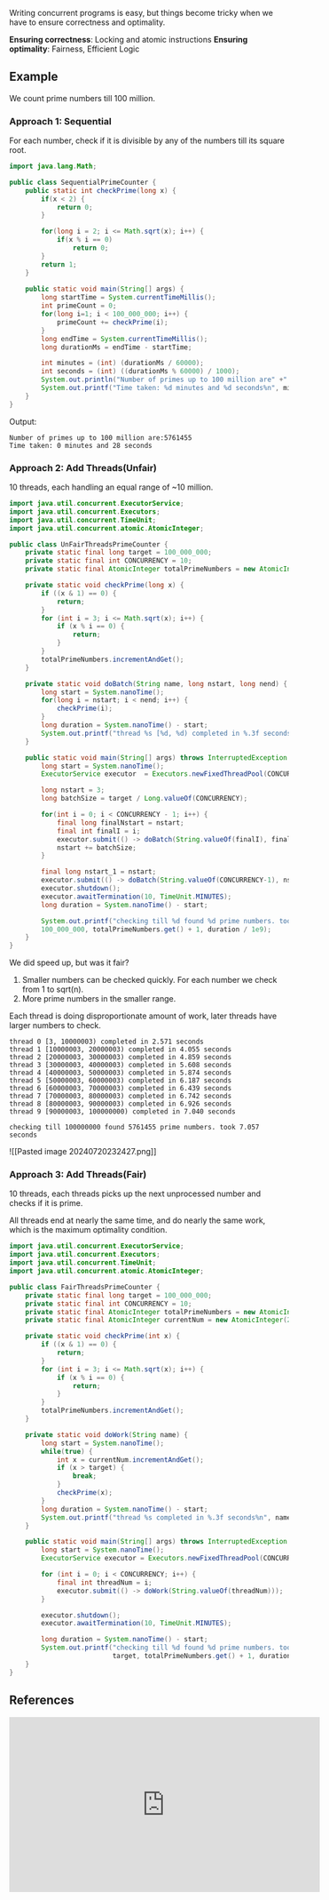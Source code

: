 Writing concurrent programs is easy, but things become tricky when we have to ensure correctness and optimality.

**Ensuring correctness**: Locking and atomic instructions
**Ensuring optimality**: Fairness, Efficient Logic

## Example
We count prime numbers till 100 million.

### Approach 1: Sequential
For each number, check if it is divisible by any of the numbers till its square root.

```Java
import java.lang.Math;

public class SequentialPrimeCounter {
    public static int checkPrime(long x) {
        if(x < 2) {
            return 0;
        }

        for(long i = 2; i <= Math.sqrt(x); i++) {
            if(x % i == 0)
                return 0;
        }
        return 1;
    }
    
    public static void main(String[] args) {
        long startTime = System.currentTimeMillis();
        int primeCount = 0;
        for(long i=1; i < 100_000_000; i++) {
            primeCount += checkPrime(i);
        }
        long endTime = System.currentTimeMillis();
        long durationMs = endTime - startTime;

        int minutes = (int) (durationMs / 60000);
        int seconds = (int) ((durationMs % 60000) / 1000);
        System.out.println("Number of primes up to 100 million are" +":" + primeCount);
        System.out.printf("Time taken: %d minutes and %d seconds%n", minutes, seconds);
    }
}
```

Output: 
```
Number of primes up to 100 million are:5761455
Time taken: 0 minutes and 28 seconds
```
### Approach 2: Add Threads(Unfair)
10 threads, each handling an equal range of ~10 million.

```Java
import java.util.concurrent.ExecutorService;
import java.util.concurrent.Executors;
import java.util.concurrent.TimeUnit;
import java.util.concurrent.atomic.AtomicInteger;

public class UnFairThreadsPrimeCounter {
    private static final long target = 100_000_000;
    private static final int CONCURRENCY = 10;
    private static final AtomicInteger totalPrimeNumbers = new AtomicInteger(0);

    private static void checkPrime(long x) {
        if ((x & 1) == 0) {
            return;
        }
        for (int i = 3; i <= Math.sqrt(x); i++) {
            if (x % i == 0) {
                return;
            }
        }
        totalPrimeNumbers.incrementAndGet();
    }

    private static void doBatch(String name, long nstart, long nend) {
        long start = System.nanoTime();
        for(long i = nstart; i < nend; i++) {
            checkPrime(i);
        }
        long duration = System.nanoTime() - start;
        System.out.printf("thread %s [%d, %d) completed in %.3f seconds%n", name, nstart, nend, duration / 1e9);
    }

    public static void main(String[] args) throws InterruptedException {
        long start = System.nanoTime();
        ExecutorService executor  = Executors.newFixedThreadPool(CONCURRENCY);

        long nstart = 3;
        long batchSize = target / Long.valueOf(CONCURRENCY);

        for(int i = 0; i < CONCURRENCY - 1; i++) {
            final long finalNstart = nstart;
            final int finalI = i;
            executor.submit(() -> doBatch(String.valueOf(finalI), finalNstart, finalNstart + batchSize));
            nstart += batchSize;
        }

        final long nstart_1 = nstart;
        executor.submit(() -> doBatch(String.valueOf(CONCURRENCY-1), nstart_1, target));
        executor.shutdown();
        executor.awaitTermination(10, TimeUnit.MINUTES);
        long duration = System.nanoTime() - start;

        System.out.printf("checking till %d found %d prime numbers. took %.3f seconds%n", 
        100_000_000, totalPrimeNumbers.get() + 1, duration / 1e9);
    }
}

```


We did speed up, but was it fair?
1. Smaller numbers can be checked quickly. For each number we check from 1 to sqrt(n).
2. More prime numbers in the smaller range.

Each thread is doing disproportionate amount of work, later threads have larger numbers to check. 

```
thread 0 [3, 10000003) completed in 2.571 seconds
thread 1 [10000003, 20000003) completed in 4.055 seconds
thread 2 [20000003, 30000003) completed in 4.859 seconds
thread 3 [30000003, 40000003) completed in 5.608 seconds
thread 4 [40000003, 50000003) completed in 5.874 seconds
thread 5 [50000003, 60000003) completed in 6.187 seconds
thread 6 [60000003, 70000003) completed in 6.439 seconds
thread 7 [70000003, 80000003) completed in 6.742 seconds
thread 8 [80000003, 90000003) completed in 6.926 seconds
thread 9 [90000003, 100000000) completed in 7.040 seconds

checking till 100000000 found 5761455 prime numbers. took 7.057 seconds
```

![[Pasted image 20240720232427.png]]

### Approach 3: Add Threads(Fair)
10 threads, each threads picks up the next unprocessed number and checks if it is prime.

All threads end at nearly the same time, and do nearly the same work, which is the maximum optimality condition.

```Java
import java.util.concurrent.ExecutorService;
import java.util.concurrent.Executors;
import java.util.concurrent.TimeUnit;
import java.util.concurrent.atomic.AtomicInteger;

public class FairThreadsPrimeCounter {
    private static final long target = 100_000_000;
    private static final int CONCURRENCY = 10;
    private static final AtomicInteger totalPrimeNumbers = new AtomicInteger(0);
    private static final AtomicInteger currentNum = new AtomicInteger(2);

    private static void checkPrime(int x) {
        if ((x & 1) == 0) {
            return;
        }
        for (int i = 3; i <= Math.sqrt(x); i++) {
            if (x % i == 0) {
                return;
            }
        }
        totalPrimeNumbers.incrementAndGet();
    }

    private static void doWork(String name) {
        long start = System.nanoTime();
        while(true) {
            int x = currentNum.incrementAndGet();
            if (x > target) {
                break;
            }
            checkPrime(x);
        }
        long duration = System.nanoTime() - start;
        System.out.printf("thread %s completed in %.3f seconds%n", name, duration / 1e9);
    }

    public static void main(String[] args) throws InterruptedException {
        long start = System.nanoTime();
        ExecutorService executor = Executors.newFixedThreadPool(CONCURRENCY);

        for (int i = 0; i < CONCURRENCY; i++) {
            final int threadNum = i;
            executor.submit(() -> doWork(String.valueOf(threadNum)));
        }

        executor.shutdown();
        executor.awaitTermination(10, TimeUnit.MINUTES);

        long duration = System.nanoTime() - start;
        System.out.printf("checking till %d found %d prime numbers. took %.3f seconds%n", 
                          target, totalPrimeNumbers.get() + 1, duration / 1e9);
    }
}
```


## References

<iframe width="560" height="315" src="https://www.youtube.com/embed/2PjlaUnrAMQ?si=NRGKeswmct4rryDQ" title="YouTube video player" frameborder="0" allow="accelerometer; autoplay; clipboard-write; encrypted-media; gyroscope; picture-in-picture; web-share" referrerpolicy="strict-origin-when-cross-origin" allowfullscreen></iframe>
